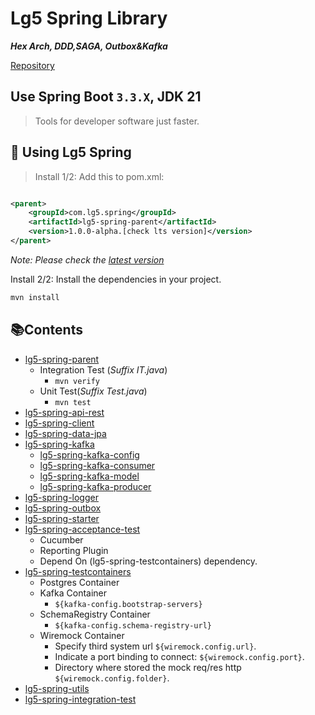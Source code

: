 # Lg5 Spring Library

**_Hex Arch, DDD,SAGA, Outbox&Kafka_**

[Repository][4]

## Use Spring Boot `3.3.X`, JDK 21

> Tools for developer software just faster.

## 🚀 Using Lg5 Spring

> Install 1/2: Add this to pom.xml:

```xml title="pom.xml" linenums="1" hl_lines="4"

<parent>
    <groupId>com.lg5.spring</groupId>
    <artifactId>lg5-spring-parent</artifactId>
    <version>1.0.0-alpha.[check lts version]</version>
</parent>   
```

_Note: Please check the [latest version][5]_

Install 2/2: Install the dependencies in your project.

```bash title="terminal" linenums="1" hl_lines="1"
mvn install
```

## 📚Contents

* [lg5-spring-parent](lg5-spring-parent)
    * Integration Test (_Suffix IT.java_)
        * `mvn verify`
    * Unit Test(_Suffix Test.java_)
        * `mvn test`
* [lg5-spring-api-rest](lg5-spring-api-rest)
* [lg5-spring-client](lg5-spring-client)
* [lg5-spring-data-jpa](lg5-spring-data-jpa)
* [lg5-spring-kafka](lg5-spring-kafka)
    * [lg5-spring-kafka-config](lg5-spring-kafka%2Flg5-spring-kafka-config)
    * [lg5-spring-kafka-consumer](lg5-spring-kafka%2Flg5-spring-kafka-consumer)
    * [lg5-spring-kafka-model](lg5-spring-kafka%2Flg5-spring-kafka-model)
    * [lg5-spring-kafka-producer](lg5-spring-kafka%2Flg5-spring-kafka-producer)
* [lg5-spring-logger](lg5-spring-logger)
* [lg5-spring-outbox](lg5-spring-outbox)
* [lg5-spring-starter](lg5-spring-starter)
* [lg5-spring-acceptance-test](lg5-spring-acceptance-test)
  * Cucumber
  * Reporting Plugin
  * Depend On (lg5-spring-testcontainers) dependency.
* [lg5-spring-testcontainers](lg5-spring-testcontainers)
    * Postgres Container
    * Kafka Container
        * `${kafka-config.bootstrap-servers}`
    * SchemaRegistry Container
        * `${kafka-config.schema-registry-url}`
    * Wiremock Container
        * Specify third system url `${wiremock.config.url}`.
        * Indicate a port binding to connect: `${wiremock.config.port}`.
        * Directory where stored the mock req/res http `${wiremock.config.folder}`.
* [lg5-spring-utils](lg5-spring-utils)
* [lg5-spring-integration-test](lg5-spring-integration-test)

[4]: https://github.com/lg-labs-pentagon/lg5-spring

[5]: https://github.com/lg-labs-pentagon/lg5-spring/packages/2125499